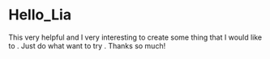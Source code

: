 # Hello_Lia
This very helpful and I very interesting to create some thing that I would like to .
Just do what want to try .
Thanks so much!
